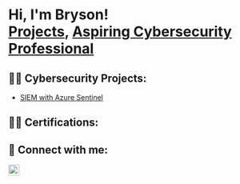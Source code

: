 <h1>Hi, I'm Bryson!<br/><a href="https://github.com/RIWORZA">Projects</a>, <a href="https://www.linkedin.com/in/bryson-garcia-0478b114b/">Aspiring Cybersecurity Professional</a></h1>

<h2>👨‍💻 Cybersecurity Projects:</h2>

- [SIEM with Azure Sentinel](https://github.com/RIWORZA/AzureSentinelSIEM)

<h2>👨‍💻 Certifications:</h2>

<h2> 🤳 Connect with me:</h2>

[<img align="left" alt="BrysonGarcia | LinkedIn" width="22px" src="https://cdn.jsdelivr.net/npm/simple-icons@v3/icons/linkedin.svg" />][linkedin]


[linkedin]: https://www.linkedin.com/in/bryson-garcia-0478b114b/

<!--
**joshmadakor1/joshmadakor1** is a ✨ _special_ ✨ repository because its `README.md` (this file) appears on your GitHub profile.

Here are some ideas to get you started:

- 🔭 I’m currently working on ...
- 🌱 I’m currently learning ...
- 👯 I’m looking to collaborate on ...
- 🤔 I’m looking for help with ...
- 💬 Ask me about ...
- 📫 How to reach me: ...
- 😄 Pronouns: ...
- ⚡ Fun fact: ...
-->
